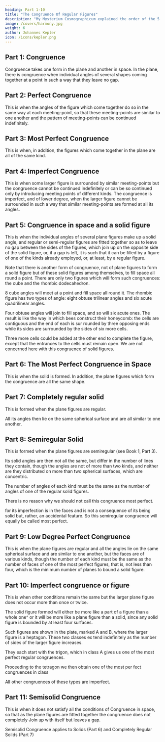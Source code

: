 ```yaml
---
heading: Part 1-10
title: "The Congruence Of Regular Figures"
description: "My Mysterium Cosmographicum explained the order of the 5 solids in the world"
image: /covers/harmony.jpg
weight: 6
author: Johannes Kepler
icon: /icons/kepler.png
---
```




## Part 1: Congruence

Congruence takes one form in the plane and another in space. In the plane, there is congruence when individual angles of several shapes coming together at a point in such a way that they leave no gap.


## Part 2: Perfect Congruence

This is when the angles of the figure which come together do so in the same way at each meeting-point, so that these meeting-points are similar to one another and the pattern of meeting-points can be continued indefinitely.


## Part 3: Most Perfect Congruence 

This is when, in addition, the figures which come together in the plane are all of the same kind.


## Part 4: Imperfect Congruence

This is when some larger figure is surrounded by similar meeting-points but the congruence cannot be continued indefinitely or can be so continued only by introducing meeting points of different kinds. The congruence is imperfect, and of lower degree, when the larger figure cannot be surrounded in such a way that similar meeting-points are formed at all its angles.


## Part 5: Congruence in space and a solid figure

This is when the individual angles of several plane figures make up a solid angle, and regular or semi-regular figures are fitted together so as to leave no gap between the sides of the figures, which join up on the opposite side of the solid figure, or, if a gap is left, it is such that it can be filled by a figure of one of the kinds already employed, or, at least, by a regular figure.

Note that there is another form of congruence, not of plane figures to form a solid figure but of these solid figures among themselves, to fill space all round a point. There are only two figures which will form such congruences: the cube
and the rhombic dodecahedron. 

8 cube angles will meet at a point and fill space all round it. The rhombic figure has two types of angle: eight obtuse
trilinear angles and six acute quadrilinear angles. 

Four obtuse angles will join to fill space, and so will six acute ones. The result is like the way in which bees
construct their honeycomb: the cells are contiguous and the end of each is sur­
rounded by three opposing ends while its sides are surrounded by the sides of
six more cells. 

Three more cells could be added at the other end to complete the figure, except that the entrances to the cells must remain open. We are not concerned here with this congruence of solid figures.


## Part 6: The Most Perfect Congruence in Space

This is when the solid is formed. In addition, the plane figures which form the congruence are all the same shape.


## Part 7: Completely regular solid

This is formed when the plane figures are regular. 

All its angles then lie on the same spherical surface and are all similar to one another.


## Part 8: Semiregular Solid

This is formed when the plane figures are semiregular (see Book 1, Part 3).

Its solid angles are then not all the same, but differ in the number of lines they contain, though the angles are not of more than two kinds, and neither are they distributed on more than two spherical surfaces, which are concentric. 

The number of angles of each kind must be the same as the number of angles of one of the regular solid figures. 

There is no reason why we should not call this congruence most perfect.

for its imperfection is in the faces and is not a consequence of its being solid but, rather, an accidental feature. So this semiregular congruence will equally be called most perfect.


## Part 9: Low Degree Perfect Congruence 

This is when the plane figures are regular and all the angles lie on the same spherical surface and are similar to one another, but the faces are of various kinds, though the number of each kind must be the same as the number of faces
of one of the most perfect figures, that is, not less than four, which is the minimum number of planes to bound a solid figure.


## Part 10: Imperfect congruence or figure


This is when other conditions remain the same but the larger plane figure does not occur more than
once or twice. 

The solid figure formed will either be more like a part of a figure than a whole one^ or it will be more like a plane figure than a solid, since any solid figure is bounded by at least four surfaces.

Such figures are shown in the plate, marked A and B, where the larger figure is a heptagon. These two classes ex­
tend indefinitely as the number of sides of the larger figure increases. 

They each start with the trigon, which in class A gives us one of the most perfect regular congruences.

Proceeding to the tetragon we then obtain one of the most per­
fect congruences in class

All other congruences of these types are imperfect.


## Part 11: Semisolid Congruence

This is when it does not satisfy all the conditions of Congruence in space, so that as the plane figures are fitted together the congruence does not completely Join up with itself but leaves a gap. 

Semisolid Congruence applies to Solids (Part 6) and Completely Regular Solids (Part 7)

